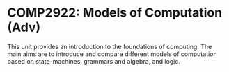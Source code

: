 # COMP2922: Models of Computation (Adv)

This unit provides an introduction to the foundations of computing. The main aims are to introduce and compare different models of computation based on state-machines, grammars and algebra, and logic.

